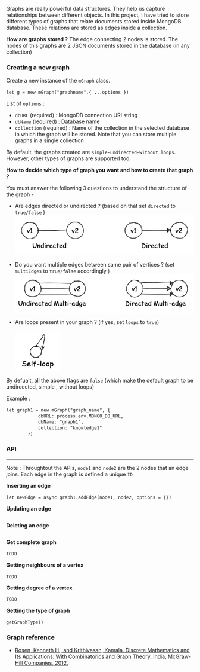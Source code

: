 Graphs are really powerful data structures. They help us capture relationships between different objects. In this project, I have tried to store  different types of graphs that relate documents stored inside MongoDB database. These relations are stored as edges inside a collection.

**How are graphs stored ?**
The edge connecting 2 nodes  is stored. The nodes of this graphs are 2 JSON documents stored in the database (in any collection)

  
### Creating a new graph

Create a new instance of the `mGraph` class.

`let g = new mGraph("graphname",{ ...options })`

List of `options` :
- `dbURL` (required) : MongoDB connection URI string
- `dbName` (required) : Database name
- `collection` (required) : Name of the collection in the selected database in which the graph will be stored. Note that you can store multiple graphs in a single collection

By default, the graphs created are `simple-undirected-without loops`. However, other types of graphs are supported too. 

**How to decide which type of graph you want and how to create that graph ?** 

You must answer the following 3 questions to understand the structure of the graph - 
- Are edges directed or undirected ? (based on that set `directed` to `true/false` )
    ![Directed vs Undirected](/docs/direction.png)
- Do you want multiple edges between same pair of vertices ? (set `multiEdges` to `true/false` accordingly )
    ![multi-edges](/docs/multipleEdge.png)
- Are loops present in your graph ? (if yes, set `loops` to `true`)

    ![loop](/docs/loop.png)


By defualt, all the above flags are `false` (which make the default graph to be undircected, simple , without loops)

Example : 

```{js}
let graph1 = new mGraph("graph_name", {
            dbURL: process.env.MONGO_DB_URL,
            dbName: "graph1",
            collection: "knowledge1"
        })
```

### API
---

Note : Throughtout the APIs, `node1` and `node2` are the  2 nodes that an edge joins. Each edge in the graph is defined a unique `ID` 

**Inserting an edge**
```{js}
let newEdge = async graph1.addEdge(node1, node2, options = {})
```

**Updating an edge**
```{js}
```

**Deleting an edge**
```{js}

```


**Get complete graph**
```{js}
TODO
```

**Getting neighbours of a vertex**
```{js}
TODO
```

**Getting degree of a vertex**
```{js}
TODO
```

**Getting the type of graph**
```{js}
getGraphType()
```




### Graph reference

- [Rosen, Kenneth H., and Krithivasan, Kamala. Discrete Mathematics and Its Applications: With Combinatorics and Graph Theory. India, McGraw-Hill Companies, 2012.](https://www.google.co.in/books/edition/Discrete_Mathematics_and_Its_Application/C2c6twAACAAJ?hl=en) 
